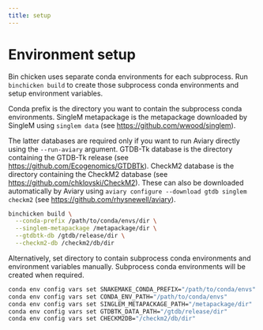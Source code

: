```yaml
---
title: setup
---
```


Environment setup
========

Bin chicken uses separate conda environments for each subprocess.
Run `binchicken build` to create those subprocess conda environments and setup environment variables.

Conda prefix is the directory you want to contain the subprocess conda environments.
SingleM metapackage is the metapackage downloaded by SingleM using `singlem data` (see <https://github.com/wwood/singlem>).

The latter databases are required only if you want to run Aviary directly using the `--run-aviary` argument.
GTDB-Tk database is the directory containing the GTDB-Tk release (see <https://github.com/Ecogenomics/GTDBTk>).
CheckM2 database is the directory containing the CheckM2 database (see <https://github.com/chklovski/CheckM2>).
These can also be downloaded automatically by Aviary using `aviary configure --download gtdb singlem checkm2` (see <https://github.com/rhysnewell/aviary>).

```bash
binchicken build \
  --conda-prefix /path/to/conda/envs/dir \
  --singlem-metapackage /metapackage/dir \
  --gtdbtk-db /gtdb/release/dir \
  --checkm2-db /checkm2/db/dir
```

Alternatively, set directory to contain subprocess conda environments and environment variables manually.
Subprocess conda environments will be created when required.

```bash
conda env config vars set SNAKEMAKE_CONDA_PREFIX="/path/to/conda/envs"
conda env config vars set CONDA_ENV_PATH="/path/to/conda/envs"
conda env config vars set SINGLEM_METAPACKAGE_PATH="/metapackage/dir"
conda env config vars set GTDBTK_DATA_PATH="/gtdb/release/dir"
conda env config vars set CHECKM2DB="/checkm2/db/dir"
```

